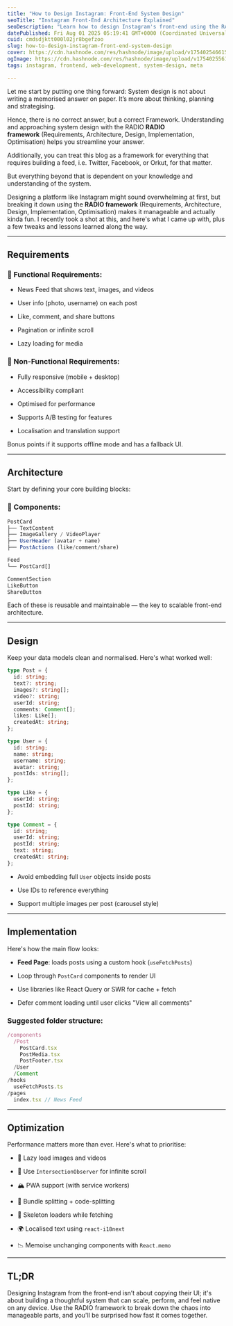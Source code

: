 ```yaml
---
title: "How to Design Instagram: Front-End System Design"
seoTitle: "Instagram Front-End Architecture Explained"
seoDescription: "Learn how to design Instagram's front-end using the RADIO framework for scalable and performant system design. Perfect for feed-based applications"
datePublished: Fri Aug 01 2025 05:19:41 GMT+0000 (Coordinated Universal Time)
cuid: cmdsdjktt000l02jr8bgefzoo
slug: how-to-design-instagram-front-end-system-design
cover: https://cdn.hashnode.com/res/hashnode/image/upload/v1754025466156/4dc4da77-f23b-42df-b348-af563ce429ae.png
ogImage: https://cdn.hashnode.com/res/hashnode/image/upload/v1754025561388/fd471866-841b-435f-ba44-56b7fe48dce1.png
tags: instagram, frontend, web-development, system-design, meta

---
```


Let me start by putting one thing forward: System design is not about writing a memorised answer on paper. It’s more about thinking, planning and strategising.

Hence, there is no correct answer, but a correct Framework. Understanding and approaching system design with the RADIO **RADIO framework** (Requirements, Architecture, Design, Implementation, Optimisation) helps you streamline your answer.

Additionally, you can treat this blog as a framework for everything that requires building a feed, i.e. Twitter, Facebook, or Orkut, for that matter.

But everything beyond that is dependent on your knowledge and understanding of the system.

Designing a platform like Instagram might sound overwhelming at first, but breaking it down using the **RADIO framework** (Requirements, Architecture, Design, Implementation, Optimisation) makes it manageable and actually kinda fun. I recently took a shot at this, and here's what I came up with, plus a few tweaks and lessons learned along the way.

---

## Requirements

### 🔧 Functional Requirements:

* News Feed that shows text, images, and videos
    
* User info (photo, username) on each post
    
* Like, comment, and share buttons
    
* Pagination or infinite scroll
    
* Lazy loading for media
    

### 🚫 Non-Functional Requirements:

* Fully responsive (mobile + desktop)
    
* Accessibility compliant
    
* Optimised for performance
    
* Supports A/B testing for features
    
* Localisation and translation support
    

Bonus points if it supports offline mode and has a fallback UI.

---

## Architecture

Start by defining your core building blocks:

### 📂 Components:

```javascript
PostCard
├── TextContent
├── ImageGallery / VideoPlayer
├── UserHeader (avatar + name)
├── PostActions (like/comment/share)

Feed
└── PostCard[]

CommentSection
LikeButton
ShareButton
```

Each of these is reusable and maintainable — the key to scalable front-end architecture.

---

## Design

Keep your data models clean and normalised. Here's what worked well:

```ts
type Post = {
  id: string;
  text?: string;
  images?: string[];
  video?: string;
  userId: string;
  comments: Comment[];
  likes: Like[];
  createdAt: string;
};

type User = {
  id: string;
  name: string;
  username: string;
  avatar: string;
  postIds: string[];
};

type Like = {
  userId: string;
  postId: string;
};

type Comment = {
  id: string;
  userId: string;
  postId: string;
  text: string;
  createdAt: string;
};
```

* Avoid embedding full `User` objects inside posts
    
* Use IDs to reference everything
    
* Support multiple images per post (carousel style)
    

---

## Implementation

Here's how the main flow looks:

* **Feed Page**: loads posts using a custom hook (`useFetchPosts`)
    
* Loop through `PostCard` components to render UI
    
* Use libraries like React Query or SWR for cache + fetch
    
* Defer comment loading until user clicks "View all comments"
    

### Suggested folder structure:

```javascript
/components
  /Post
    PostCard.tsx
    PostMedia.tsx
    PostFooter.tsx
  /User
  /Comment
/hooks
  useFetchPosts.ts
/pages
  index.tsx // News Feed
```

---

## Optimization

Performance matters more than ever. Here's what to prioritise:

* 📸 Lazy load images and videos
    
* 🔄 Use `IntersectionObserver` for infinite scroll
    
* 🏔️ PWA support (with service workers)
    
* 📑 Bundle splitting + code-splitting
    
* 🚀 Skeleton loaders while fetching
    
* 🌍 Localised text using `react-i18next`
    
* 📉 Memoise unchanging components with `React.memo`
    

---

## TL;DR

Designing Instagram from the front-end isn’t about copying their UI; it's about building a thoughtful system that can scale, perform, and feel native on any device. Use the RADIO framework to break down the chaos into manageable parts, and you'll be surprised how fast it comes together.